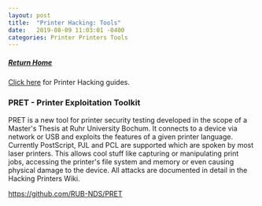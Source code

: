 ```yaml
---
layout: post
title:  "Printer Hacking: Tools"
date:   2019-08-09 11:03:01 -0400
categories: Printer Printers Tools
---
```

##### [Return Home](https://thegetch.github.io/penetration/testing/resources/2019/08/09/Home/)

[Click here](https://thegetch.github.io/PenetrationTestingResources/PrinterHacking) for Printer Hacking guides.

### PRET - Printer Exploitation Toolkit

PRET is a new tool for printer security testing developed in the scope of a Master's Thesis at Ruhr University Bochum. It connects to a device via network or USB and exploits the features of a given printer language. Currently PostScript, PJL and PCL are supported which are spoken by most laser printers. This allows cool stuff like capturing or manipulating print jobs, accessing the printer's file system and memory or even causing physical damage to the device. All attacks are documented in detail in the Hacking Printers Wiki.

<https://github.com/RUB-NDS/PRET>
